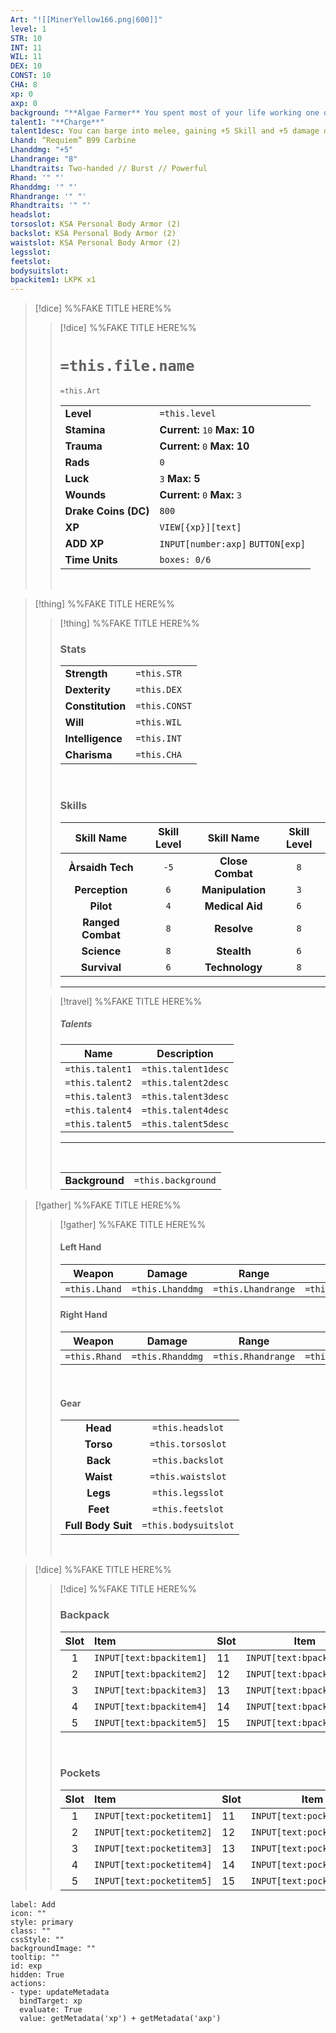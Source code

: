 ```yaml
---
Art: "![[MinerYellow166.png|600]]"
level: 1
STR: 10
INT: 11
WIL: 11
DEX: 10
CONST: 10
CHA: 8
xp: 0
axp: 0
background: "**Algae Farmer** You spent most of your life working one of the giant algae farms that feeds most of the world, probably after inheriting the job from your parents. ***+1 Resolve***"
talent1: "**Charge**"
talent1desc: You can barge into melee, gaining +5 Skill and +5 damage during your first turn. Cannot be used in conjunction with any form of stealth.
Lhand: “Requiem” B99 Carbine
Lhanddmg: "+5"
Lhandrange: "8"
Lhandtraits: Two-handed // Burst // Powerful
Rhand: '" "'
Rhanddmg: '" "'
Rhandrange: '" "'
Rhandtraits: '" "'
headslot: 
torsoslot: KSA Personal Body Armor (2)
backslot: KSA Personal Body Armor (2)
waistslot: KSA Personal Body Armor (2)
legsslot: 
feetslot: 
bodysuitslot: 
bpackitem1: LKPK x1
---
```

>[!dice] %%FAKE TITLE HERE%%
>> [!dice] %%FAKE TITLE HERE%%
>> # `=this.file.name`
>> `=this.Art`
>> 
>>|     |     |
>> |--- | --- |
>>|   **Level**   |  `=this.level`   |
>> |**Stamina** | **Current:** `10` **Max:** **10**   |
>> |**Trauma** |  **Current:** `0` **Max:** **10**   |
>> |**Rads** | `0` |
>> |**Luck**| `3` **Max:** **5**  |
>>|**Wounds** | **Current:** `0` **Max:** `3` |
>>|**Drake Coins (DC)** | `800` |
>> |**XP** | `VIEW[{xp}][text]`|
>>|**ADD XP**| `INPUT[number:axp]` `BUTTON[exp]`|
>>|**Time Units** |`boxes: 0/6` |
>>&nbsp;
>

>[!thing] %%FAKE TITLE HERE%%
>>[!thing] %%FAKE TITLE HERE%%
>> ### Stats
>>|        |         |   
>>| ---- | ---- |
>>| **Strength**   | `=this.STR`  |
>>| **Dexterity**    | `=this.DEX` | 
>>| **Constitution** | `=this.CONST` |
>>| **Will**         |  `=this.WIL` | 
>>| **Intelligence** |  `=this.INT` | 
>>| **Charisma**     | `=this.CHA` | 
>>
>>&nbsp;
>>
>> ### Skills
>>| **Skill Name** | **Skill Level** | **Skill Name** | **Skill Level** |
>>| :-----: | :-: |:------: | :-: |
>>|**Àrsaidh Tech**|`-5`| **Close Combat** | `8` |
>>| **Perception** | `6` | **Manipulation** | `3`|
>>|**Pilot** | `4` | **Medical Aid** | `6` |
>>| **Ranged Combat**  | `8` | **Resolve**  | `8` |
>>| **Science** | `8` |**Stealth** | `6` |
>>|**Survival** |`6` |**Technology** | `8`|
>>
>>---
>
>>[!travel] %%FAKE TITLE HERE%%
>>##### Talents
>> |**Name**| **Description**|
>>|:-:| :----: |
>>| `=this.talent1` | `=this.talent1desc` |
>>| `=this.talent2` | `=this.talent2desc` |
>>| `=this.talent3` | `=this.talent3desc` |
>>| `=this.talent4` | `=this.talent4desc` |
>>| `=this.talent5` | `=this.talent5desc` |
>>---
>>
>>&nbsp;
>>
>>| | |
>>|---| -- |
>>| **Background** |  `=this.background`   |


>[!gather] %%FAKE TITLE HERE%%
>>[!gather] %%FAKE TITLE HERE%%
>>
>> #### Left Hand
>>| **Weapon** | **Damage** | **Range** | **Traits** |
>>| ---------------------- | --------------- | ------------- | ------------- |
>>| `=this.Lhand` | `=this.Lhanddmg` | `=this.Lhandrange` | `=this.Lhandtraits` |
>> #### Right Hand
>>| **Weapon** | **Damage** | **Range** | **Traits** |
>>| ---------------------- | --------------- | ------------- | ------------- |
>>| `=this.Rhand` | `=this.Rhanddmg` | `=this.Rhandrange` | `=this.Rhandtraits` |
>>
>>&nbsp;
>>
>> #### Gear
>> |        |         |   
>>| :-: | :-----: |
>>| **Head** | `=this.headslot` |
>>| **Torso** | `=this.torsoslot` |
>>| **Back** | `=this.backslot` |
>>| **Waist** | `=this.waistslot` |
>>| **Legs**| `=this.legsslot` |
>>| **Feet**|`=this.feetslot` |
>>| **Full Body Suit**|`=this.bodysuitslot` |
>>
>>&nbsp;
>>

>[!dice] %%FAKE TITLE HERE%%
>>[!dice] %%FAKE TITLE HERE%%
>> ### Backpack
>>| Slot | Item |  Slot | Item |
>>| :-: | :---------------- |--------|--------|
>>|1|`INPUT[text:bpackitem1]` |11|`INPUT[text:bpackitem11]`|
>>|2|`INPUT[text:bpackitem2]`|12|`INPUT[text:bpackitem12]`|
>>|3|`INPUT[text:bpackitem3]`|13|`INPUT[text:bpackitem13]`|
>>|4|`INPUT[text:bpackitem4]`|14|`INPUT[text:bpackitem14]`|
>>|5|`INPUT[text:bpackitem5]`|15|`INPUT[text:bpackitem15]`|
>>
>>&nbsp;
>>
>> ### Pockets
>>| Slot | Item |  Slot | Item |
>>| :-: | :---------------- |--------|--------|
>>|1|`INPUT[text:pocketitem1]` |11|`INPUT[text:pocketitem11]`|
>>|2|`INPUT[text:pocketitem2]`|12|`INPUT[text:pocketitem12]`|
>>|3|`INPUT[text:pocketitem3]`|13|`INPUT[text:pocketitem13]`|
>>|4|`INPUT[text:pocketitem4]`|14|`INPUT[text:pocketitem14]`|
>>|5|`INPUT[text:pocketitem5]`|15|`INPUT[text:pocketitem15]`|



```meta-bind-button
label: Add
icon: ""
style: primary
class: ""
cssStyle: ""
backgroundImage: ""
tooltip: ""
id: exp
hidden: True
actions:
- type: updateMetadata
  bindTarget: xp
  evaluate: True
  value: getMetadata('xp') + getMetadata('axp')

```

